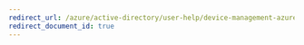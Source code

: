 ```yaml
---
redirect_url: /azure/active-directory/user-help/device-management-azuread-joined-devices-setup
redirect_document_id: true
---
```

